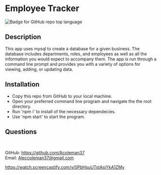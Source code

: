 # Employee Tracker
![Badge for GitHub repo top language](https://img.shields.io/github/languages/top/Acoleman37/employee-db?style=flat&logo=appveyor)
## Description
  
This app uses mysql to create a database for a given business. The database includes departments, roles, and employees as well as all the information you would expect to accompany them. The app is run through a command line prompt and provides you with a variety of options for viewing, adding, or updating data.


## Installation

* Copy this repo from GitHub to your local machine.
* Open your preferred command line program and navigate the the root directory.
* Run 'npm i' to install of the necessary dependecies.
* Use 'npm start' to start the program.

## Questions

 </br>
  
GitHub: https://github.com/Acoleman37 </br>
Email: Aleccoleman37@gmail.com

https://watch.screencastify.com/v/0PbHsuUTstAsiYkA1ZMy
